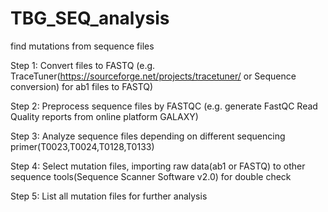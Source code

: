 # TBG_SEQ_analysis
find mutations from sequence files

Step 1: Convert files to FASTQ (e.g. TraceTuner(https://sourceforge.net/projects/tracetuner/ or Sequence conversion) for ab1 files to FASTQ)

Step 2: Preprocess sequence files by FASTQC (e.g. generate FastQC Read Quality reports from online platform GALAXY)

Step 3: Analyze sequence files depending on different sequencing primer(T0023,T0024,T0128,T0133)

Step 4: Select mutation files, importing raw data(ab1 or FASTQ) to other sequence tools(Sequence Scanner Software v2.0) for double check 

Step 5: List all mutation files for further analysis 
